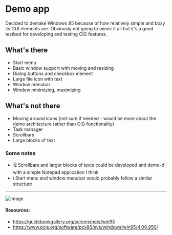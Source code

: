 # Demo app
Decided to demake Windows 95 because of how relatively simple and boxy its GUI elements are. Obviously not going to mimic it all but it's a good testbed for developing and testing CIG features.

## What's there
* Start menu
* Basic window support with moving and resizing
* Dialog buttons and checkbox element
* Large file icon with text
* Window menubar
* Window minimizing, maximizing

## What's not there
* Moving around icons (not sure if needed - would be more about the demo architecture rather than CIG functionality)
* Task manager
* Scrollbars
* Large blocks of text

### Some notes
* 🗒️ Scrollbars and larger blocks of texts could be developed and demo-d with a simple Notepad application I think
* ℹ️ Start menu and window menubar would probably follow a similar structure

---
![image](https://github.com/user-attachments/assets/1bcf0c28-dc01-433f-ac36-392294ebbf3c)

#### Resources:
* https://guidebookgallery.org/screenshots/win95
* https://www.pcjs.org/software/pcx86/sys/windows/win95/4.00.950/
